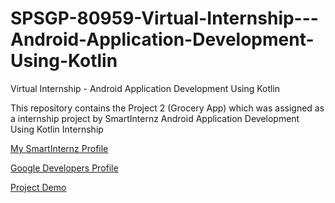 # SPSGP-80959-Virtual-Internship---Android-Application-Development-Using-Kotlin
Virtual Internship - Android Application Development Using Kotlin

This repository contains the Project 2 (Grocery App) which was assigned as a internship project by SmartInternz Android Application Development Using Kotlin Internship

[My SmartInternz Profile](https://smartinternz.com/student-profile/feed/U0IyMDIyMDE4OTM4Nw==)

[Google Developers Profile](https://g.dev/Lakki2001)

[Project Demo](https://drive.google.com/file/d/1YkPR-nSosG8EVsoFNwB8DJnew7kyNaiW/view?usp=sharing)
